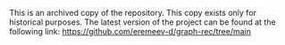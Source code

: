 This is an archived copy of the repository. This copy exists only for historical purposes. The latest version of the project can be found at the following link: https://github.com/eremeev-d/graph-rec/tree/main
